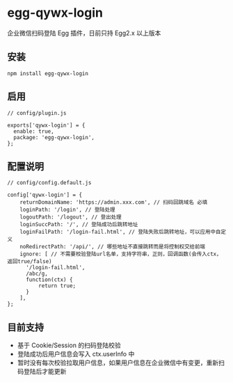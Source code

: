 # egg-qywx-login

企业微信扫码登陆 Egg 插件，日前只持 Egg2.x 以上版本

## 安装

```
npm install egg-qywx-login
```

## 启用
```
// config/plugin.js

exports['qywx-login'] = {
  enable: true,
  package: 'egg-qywx-login',
};

```

## 配置说明
```
// config/config.default.js

config['qywx-login'] = {
    returnDomainName: 'https://admin.xxx.com', // 扫码回跳域名 必填
    loginPath: '/login', // 登陆处理
    logoutPath: '/logout', // 登出处理
    loginSuccPath: '/', // 登陆成功后跳转地址
    loginFailPath: '/login-fail.html', // 登陆失败后跳转地址，可以应用中自定义
    noRedirectPath: '/api/', // 哪些地址不直接跳转而是将控制权交给前端
    ignore: [ // 不需要校验登陆url名单，支持字符串，正则，回调函数(会传入ctx，返回true/false)
      '/login-fail.html',
      /abc/g,
      function(ctx) {
          return true;
      } 
    ],
};

```

## 目前支持

- 基于 Cookie/Session 的扫码登陆校验
- 登陆成功后用户信息会写入 ctx.userInfo 中
- 暂时没有每次校验拉取用户信息，如果用户信息在企业微信中有变更，重新扫码登陆后才能更新
